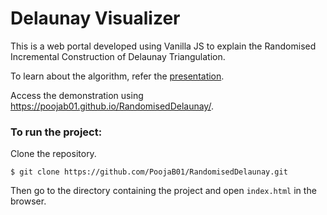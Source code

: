 # Delaunay Visualizer

This is a web portal developed using Vanilla JS to explain the Randomised Incremental Construction of Delaunay Triangulation.

To learn about the algorithm, refer the [presentation](Presentation.pdf).

Access the demonstration using https://poojab01.github.io/RandomisedDelaunay/.

### To run the project:
Clone the repository.
```
$ git clone https://github.com/PoojaB01/RandomisedDelaunay.git
```
Then go to the directory containing the project and open `index.html` in the browser.


